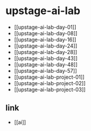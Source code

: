 # upstage-ai-lab

- [[upstage-ai-lab-day-01]]
- [[upstage-ai-lab-day-08]]
- [[upstage-ai-lab-day-16]]
- [[upstage-ai-lab-day-24]]
- [[upstage-ai-lab-day-28]]
- [[upstage-ai-lab-day-43]]
- [[upstage-ai-lab-day-48]]
- [[upstage-ai-lab-day-57]]
- [[upstage-ai-lab-project-01]]
- [[upstage-ai-lab-project-02]]
- [[upstage-ai-lab-project-03]]

## link
- [[ai]]
